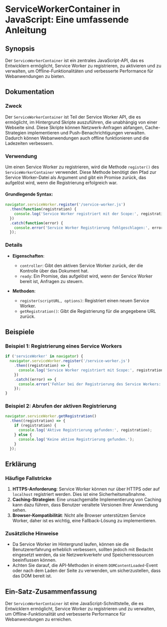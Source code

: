 <!--
Meta Description: # ServiceWorkerContainer in JavaScript: Eine umfassende Anleitung ## Synopsis Der `ServiceWorkerContainer` ist ein zentrales JavaScript-API, das es En...
Meta Keywords: service, worker, die, der, und
-->

# ServiceWorkerContainer in JavaScript: Eine umfassende Anleitung

## Synopsis
Der `ServiceWorkerContainer` ist ein zentrales JavaScript-API, das es Entwicklern ermöglicht, Service Worker zu registrieren, zu aktivieren und zu verwalten, um Offline-Funktionalitäten und verbesserte Performance für Webanwendungen zu bieten.

## Dokumentation
### Zweck
Der `ServiceWorkerContainer` ist Teil der Service Worker API, die es ermöglicht, im Hintergrund Skripte auszuführen, die unabhängig von einer Webseite sind. Diese Skripte können Netzwerk-Anfragen abfangen, Cache-Strategien implementieren und Push-Benachrichtigungen verwalten. Dadurch können Webanwendungen auch offline funktionieren und die Ladezeiten verbessern.

### Verwendung
Um einen Service Worker zu registrieren, wird die Methode `register()` des `ServiceWorkerContainer` verwendet. Diese Methode benötigt den Pfad zur Service Worker-Datei als Argument und gibt ein Promise zurück, das aufgelöst wird, wenn die Registrierung erfolgreich war.

#### Grundlegende Syntax:
```javascript
navigator.serviceWorker.register('/service-worker.js')
  .then(function(registration) {
    console.log('Service Worker registriert mit der Scope:', registration.scope);
  })
  .catch(function(error) {
    console.error('Service Worker Registrierung fehlgeschlagen:', error);
  });
```

### Details
- **Eigenschaften**: 
  - `controller`: Gibt den aktiven Service Worker zurück, der die Kontrolle über das Dokument hat.
  - `ready`: Ein Promise, das aufgelöst wird, wenn der Service Worker bereit ist, Anfragen zu steuern.
  
- **Methoden**:
  - `register(scriptURL, options)`: Registriert einen neuen Service Worker.
  - `getRegistration()`: Gibt die Registrierung für die angegebene URL zurück.

## Beispiele
### Beispiel 1: Registrierung eines Service Workers
```javascript
if ('serviceWorker' in navigator) {
  navigator.serviceWorker.register('/service-worker.js')
    .then((registration) => {
      console.log('Service Worker registriert mit Scope:', registration.scope);
    })
    .catch((error) => {
      console.error('Fehler bei der Registrierung des Service Workers:', error);
    });
}
```

### Beispiel 2: Abrufen der aktiven Registrierung
```javascript
navigator.serviceWorker.getRegistration()
  .then((registration) => {
    if (registration) {
      console.log('Aktive Registrierung gefunden:', registration);
    } else {
      console.log('Keine aktive Registrierung gefunden.');
    }
  });
```

## Erklärung
### Häufige Fallstricke
1. **HTTPS-Anforderung**: Service Worker können nur über HTTPS oder auf `localhost` registriert werden. Dies ist eine Sicherheitsmaßnahme.
2. **Caching-Strategien**: Eine unsachgemäße Implementierung von Caching kann dazu führen, dass Benutzer veraltete Versionen Ihrer Anwendung sehen.
3. **Browser-Kompatibilität**: Nicht alle Browser unterstützen Service Worker, daher ist es wichtig, eine Fallback-Lösung zu implementieren.

### Zusätzliche Hinweise
- Da Service Worker im Hintergrund laufen, können sie die Benutzererfahrung erheblich verbessern, sollten jedoch mit Bedacht eingesetzt werden, da sie Netzwerkverkehr und Speicherressourcen beeinflussen können.
- Achten Sie darauf, die API-Methoden in einem `DOMContentLoaded`-Event oder nach dem Laden der Seite zu verwenden, um sicherzustellen, dass das DOM bereit ist.

## Ein-Satz-Zusammenfassung
Der `ServiceWorkerContainer` ist eine JavaScript-Schnittstelle, die es Entwicklern ermöglicht, Service Worker zu registrieren und zu verwalten, um Offline-Funktionalität und verbesserte Performance für Webanwendungen zu erreichen.